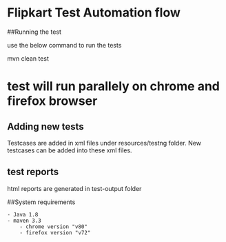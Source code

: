 Flipkart Test Automation flow
===============================

##Running the test

use the below command to run the tests

mvn clean test


# test will run parallely on chrome and firefox browser

## Adding new tests

Testcases are added in xml files under resources/testng folder.
New testcases can be added into these xml files.

## test reports

html reports are generated in test-output folder

##System requirements

	- Java 1.8
	- maven 3.3
        - chrome version "v80"
        - firefox version "v72"
        
